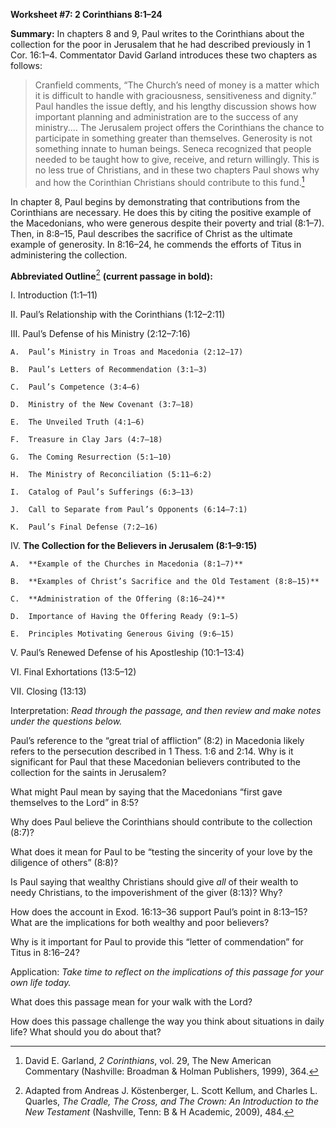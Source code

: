 **Worksheet \#7: 2 Corinthians 8:1–24**

**Summary:** In chapters 8 and 9, Paul writes to the Corinthians about the collection for the poor in Jerusalem that he had described previously in 1 Cor. 16:1–4. Commentator David Garland introduces these two chapters as follows:

> Cranfield comments, “The Church’s need of money is a matter which it is difficult to handle with graciousness, sensitiveness and dignity.” Paul handles the issue deftly, and his lengthy discussion shows how important planning and administration are to the success of any ministry.… The Jerusalem project offers the Corinthians the chance to participate in something greater than themselves. Generosity is not something innate to human beings. Seneca recognized that people needed to be taught how to give, receive, and return willingly. This is no less true of Christians, and in these two chapters Paul shows why and how the Corinthian Christians should contribute to this fund.[^1]

In chapter 8, Paul begins by demonstrating that contributions from the Corinthians are necessary. He does this by citing the positive example of the Macedonians, who were generous despite their poverty and trial (8:1–7). Then, in 8:8–15, Paul describes the sacrifice of Christ as the ultimate example of generosity. In 8:16–24, he commends the efforts of Titus in administering the collection.

**Abbreviated Outline**[^2] **(current passage in bold):**

I.  Introduction (1:1–11)

II. Paul’s Relationship with the Corinthians (1:12–2:11)

III. Paul’s Defense of his Ministry (2:12–7:16)

    A.  Paul’s Ministry in Troas and Macedonia (2:12–17)

    B.  Paul’s Letters of Recommendation (3:1–3)

    C.  Paul’s Competence (3:4–6)

    D.  Ministry of the New Covenant (3:7–18)

    E.  The Unveiled Truth (4:1–6)

    F.  Treasure in Clay Jars (4:7–18)

    G.  The Coming Resurrection (5:1–10)

    H.  The Ministry of Reconciliation (5:11–6:2)

    I.  Catalog of Paul’s Sufferings (6:3–13)

    J.  Call to Separate from Paul’s Opponents (6:14–7:1)

    K.  Paul’s Final Defense (7:2–16)

IV. **The Collection for the Believers in Jerusalem (8:1–9:15)**

    A.  **Example of the Churches in Macedonia (8:1–7)**

    B.  **Examples of Christ’s Sacrifice and the Old Testament (8:8–15)**

    C.  **Administration of the Offering (8:16–24)**

    D.  Importance of Having the Offering Ready (9:1–5)

    E.  Principles Motivating Generous Giving (9:6–15)

V.  Paul’s Renewed Defense of his Apostleship (10:1–13:4)

VI. Final Exhortations (13:5–12)

VII. Closing (13:13)

Interpretation: *Read through the passage, and then review and make notes under the questions below.*

Paul’s reference to the “great trial of affliction” (8:2) in Macedonia likely refers to the persecution described in 1 Thess. 1:6 and 2:14. Why is it significant for Paul that these Macedonian believers contributed to the collection for the saints in Jerusalem?

What might Paul mean by saying that the Macedonians “first gave themselves to the Lord” in 8:5?

Why does Paul believe the Corinthians should contribute to the collection (8:7)?

What does it mean for Paul to be “testing the sincerity of your love by the diligence of others” (8:8)?

Is Paul saying that wealthy Christians should give *all* of their wealth to needy Christians, to the impoverishment of the giver (8:13)? Why?

How does the account in Exod. 16:13–36 support Paul’s point in 8:13–15? What are the implications for both wealthy and poor believers?

Why is it important for Paul to provide this “letter of commendation” for Titus in 8:16–24?

Application: *Take time to reflect on the implications of this passage for your own life today.*

What does this passage mean for your walk with the Lord?

How does this passage challenge the way you think about situations in daily life? What should you do about that?

[^1]: David E. Garland, *2 Corinthians*, vol. 29, The New American Commentary (Nashville: Broadman & Holman Publishers, 1999), 364.

[^2]: Adapted from Andreas J. Köstenberger, L. Scott Kellum, and Charles L. Quarles, *The Cradle, The Cross, and The Crown: An Introduction to the New Testament* (Nashville, Tenn: B & H Academic, 2009), 484.
